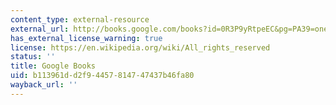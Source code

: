 ```yaml
---
content_type: external-resource
external_url: http://books.google.com/books?id=0R3P9yRtpeEC&pg=PA39=onepage
has_external_license_warning: true
license: https://en.wikipedia.org/wiki/All_rights_reserved
status: ''
title: Google Books
uid: b113961d-d2f9-4457-8147-47437b46fa80
wayback_url: ''
---
```


